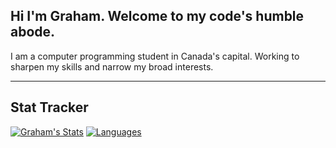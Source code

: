 ## Hi I'm Graham. Welcome to my code's humble abode.

I am a computer programming student in Canada's capital. Working to sharpen my skills and narrow my broad interests.

---

## Stat Tracker

[![Graham's Stats](https://github-readme-stats.vercel.app/api?username=gecodes?theme=calm)](https://github.com/anuraghazra/github-readme-stats)
[![Languages](https://github-readme-stats.vercel.app/api/top-langs/?username=gecodes&layout=compact)](https://github.com/anuraghazra/github-readme-stats)
